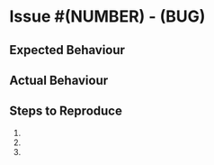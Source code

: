 # Issue \#(NUMBER) - (BUG)

## Expected Behaviour
<!-- Describe what you expected to happen -->

## Actual Behaviour
<!-- Describe what actually happened -->

## Steps to Reproduce
<!-- Describe the steps to reproduce the bug -->

1.
2.
3.
